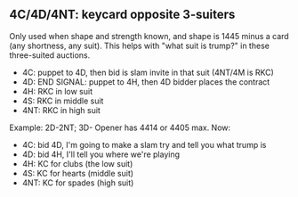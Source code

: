 ## 4C/4D/4NT: keycard opposite 3-suiters

Only used when shape and strength known, and shape is 1445 minus a card (any shortness, any suit).  This helps with "what suit is trump?" in these three-suited auctions.

- 4C: puppet to 4D, then bid is slam invite in that suit (4NT/4M is RKC)
- 4D: END SIGNAL: puppet to 4H, then 4D bidder places the contract
- 4H: RKC in low suit
- 4S: RKC in middle suit
- 4NT: RKC in high suit

Example:
2D-2NT;
3D- Opener has 4414 or 4405 max.  Now: 
- 4C: bid 4D, I'm going to make a slam try and tell you what trump is
- 4D: bid 4H, I'll tell you where we're playing
- 4H:  KC for clubs (the low suit)
- 4S: KC for hearts (middle suit)
- 4NT: KC for spades (high suit)
